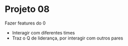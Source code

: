 # Projeto 08

Fazer features do 0
- Interagir com diferentes times
- Traz o Q de liderança, por interagir com outros pares